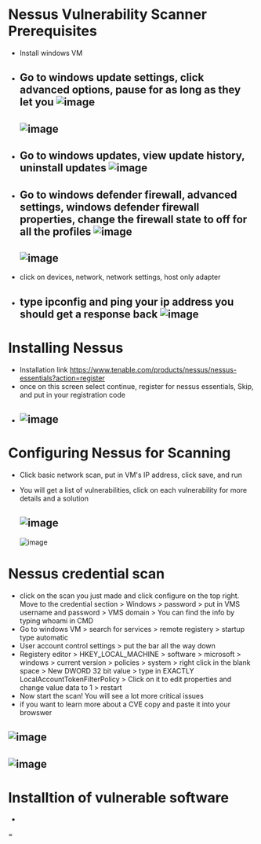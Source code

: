 # Nessus Vulnerability Scanner Prerequisites
- Install windows VM
- Go to windows update settings, click advanced options, pause for as long as they let you
  ![image](https://github.com/ali0999109/Nessus/assets/145396907/6ff4896e-33bf-48a9-a895-6332ec017925)
  ---
  ![image](https://github.com/ali0999109/Nessus/assets/145396907/33d1aa5f-aaf2-4b02-94bb-4ee248681743)
  ---------------
- Go to windows updates, view update history, uninstall updates
  ![image](https://github.com/ali0999109/Nessus/assets/145396907/f9950294-7537-4732-a205-4324026b37ee)
  ---
- Go to windows defender firewall, advanced settings, windows defender firewall properties, change the firewall state to off for all the profiles
  ![image](https://github.com/ali0999109/Nessus/assets/145396907/fc967a6b-876a-4f1e-86e6-4b201f0150b7)
  ---
  ![image](https://github.com/ali0999109/Nessus/assets/145396907/f7d0e517-06da-438c-87d2-d5ccf309150e)
  ---
- click on devices, network, network settings, host only adapter
- type ipconfig and ping your ip address you should get a response back 
  ![image](https://github.com/ali0999109/Nessus/assets/145396907/7158655d-acc6-42ca-8ec5-97dc4c0e759f)
  ---


# Installing Nessus
- Installation link https://www.tenable.com/products/nessus/nessus-essentials?action=register
- once on this screen select continue, register for nessus essentials, Skip, and put in your registration code
- ![image](https://github.com/ali0999109/Nessus/assets/145396907/8bc07147-0709-4c2c-863c-8267ac22c939)
  ----------------------------


  
# Configuring Nessus for Scanning 
- Click basic network scan, put in VM's IP address, click save, and run
- You will get a list of vulnerabilities, click on each vulnerability for more details and a solution 

  ![image](https://github.com/ali0999109/Nessus/assets/145396907/96c25c9e-d362-4780-85b6-b6e42853ef73)
  ---
  ![image](https://github.com/ali0999109/Nessus/assets/145396907/f3e651c1-b050-4870-91aa-5d1751af10ea)

# Nessus credential scan
- click on the scan you just made and click configure on the top right. Move to the credential section > Windows > password > put in VMS username and password > VMS domain > You can find the info by typing whoami in CMD
- Go to windows VM > search for services > remote registery > startup type automatic
- User account control settings > put the bar all the way down
- Registery editor > HKEY_LOCAL_MACHINE > software > microsoft > windows > current version > policies > system > right click in the blank space > New DWORD 32 bit value > type in 
 EXACTLY LocalAccountTokenFilterPolicy > Click on it to edit properties and change value data to 1 > restart
- Now start the scan! You will see a lot more critical issues
- if you want to learn more about a CVE copy and paste it into your browswer 

![image](https://github.com/ali0999109/Nessus/assets/145396907/8044da12-ecea-4ba6-b9cc-05a969bda3b7)
----------------------------------------------------------------------------------------------------
![image](https://github.com/ali0999109/Nessus/assets/145396907/90b364a0-5633-4e0d-9992-3d8d3d7a3b99)
---
# Installtion of vulnerable software
-

=




  

 











